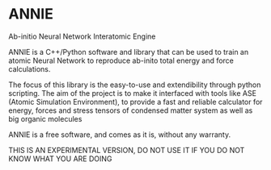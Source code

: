 # ANNIE
Ab-initio Neural Network Interatomic Engine

ANNIE is a C++/Python software and library that can be used to train an atomic Neural Network 
to reproduce ab-inito total energy and force calculations.

The focus of this library is the easy-to-use and extendibility through python scripting. 
The aim of the project is to make it interfaced with tools like ASE (Atomic Simulation Environment),
to provide a fast and reliable calculator for energy, forces and stress tensors of condensed matter system as well as big organic molecules 

ANNIE is a free software, and comes as it is, without any warranty.

THIS IS AN EXPERIMENTAL VERSION, DO NOT USE IT IF YOU DO NOT KNOW WHAT YOU ARE DOING

